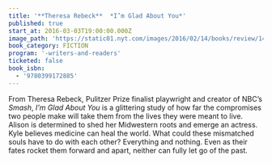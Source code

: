 ```yaml
---
title: '**Theresa Rebeck**  *I’m Glad About You*'
published: true
start_at: 2016-03-03T19:00:00.000Z
image_path: 'https://static01.nyt.com/images/2016/02/14/books/review/14EGAN/14EGAN-master180.jpg'
book_category: FICTION
program: '-writers-and-readers'
ticketed: false
book_isbn:
  - '9780399172885'
---
```



From Theresa Rebeck, Pulitzer Prize finalist playwright and creator of NBC’s *Smash*, *I’m Glad About You* is a glittering study of how far the compromises two people make will take them from the lives they were meant to live. Alison is determined to shed her Midwestern roots and emerge an actress. Kyle believes medicine can heal the world. What could these mismatched souls have to do with each other? Everything and nothing. Even as their fates rocket them forward and apart, neither can fully let go of the past.